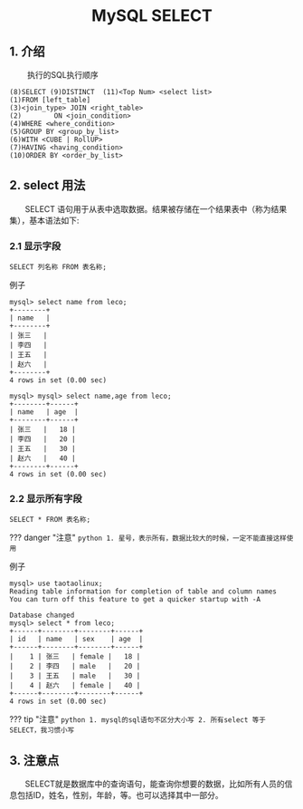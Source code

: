 <center><h1> MySQL SELECT </h1></center>

## 1. 介绍

&#160; &#160; &#160; &#160; 执行的SQL执行顺序

```
(8)SELECT (9)DISTINCT  (11)<Top Num> <select list>
(1)FROM [left_table]
(3)<join_type> JOIN <right_table>
(2)        ON <join_condition>
(4)WHERE <where_condition>
(5)GROUP BY <group_by_list>
(6)WITH <CUBE | RollUP>
(7)HAVING <having_condition>
(10)ORDER BY <order_by_list> 
```

## 2. select 用法

&#160; &#160; &#160; &#160;SELECT 语句用于从表中选取数据。结果被存储在一个结果表中（称为结果集），基本语法如下:

### 2.1 显示字段
```
SELECT 列名称 FROM 表名称;
```
例子

```
mysql> select name from leco;
+--------+
| name   |
+--------+
| 张三   |
| 李四   |
| 王五   |
| 赵六   |
+--------+
4 rows in set (0.00 sec)

mysql> mysql> select name,age from leco;
+--------+------+
| name   | age  |
+--------+------+
| 张三   |   18 |
| 李四   |   20 |
| 王五   |   30 |
| 赵六   |   40 |
+--------+------+
4 rows in set (0.00 sec)
```

### 2.2 显示所有字段

```
SELECT * FROM 表名称;
```

??? danger "注意"
    ```python
    1. 星号，表示所有，数据比较大的时候，一定不能直接这样使用
    ```
    
例子

```
mysql> use taotaolinux;
Reading table information for completion of table and column names
You can turn off this feature to get a quicker startup with -A

Database changed
mysql> select * from leco;
+------+--------+--------+------+
| id   | name   | sex    | age  |
+------+--------+--------+------+
|    1 | 张三   | female |   18 |
|    2 | 李四   | male   |   20 |
|    3 | 王五   | male   |   30 |
|    4 | 赵六   | female |   40 |
+------+--------+--------+------+
4 rows in set (0.00 sec)
```

??? tip "注意"
    ```python
    1. mysql的sql语句不区分大小写
    2. 所有select 等于SELECT，我习惯小写
    ```
    
## 3. 注意点
&#160; &#160; &#160; &#160;SELECT就是数据库中的查询语句，能查询你想要的数据，比如所有人员的信息包括ID，姓名，性别，年龄，等。也可以选择其中一部分。

